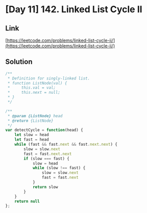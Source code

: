 # [Day 11] 142. Linked List Cycle II

<a name="ziwUe"></a>
## Link
[https://leetcode.com/problems/linked-list-cycle-ii/](https://leetcode.com/problems/linked-list-cycle-ii/)
<a name="Phijm"></a>
## Solution
```javascript
/**
 * Definition for singly-linked list.
 * function ListNode(val) {
 *     this.val = val;
 *     this.next = null;
 * }
 */

/**
 * @param {ListNode} head
 * @return {ListNode}
 */
var detectCycle = function(head) {
    let slow = head
    let fast = head
    while (fast && fast.next && fast.next.next) {
        slow = slow.next
        fast = fast.next.next
        if (slow === fast) {
            slow = head
            while (slow !== fast) {
                slow = slow.next
                fast = fast.next
            }
            return slow
        }
    }
    return null
};
```
